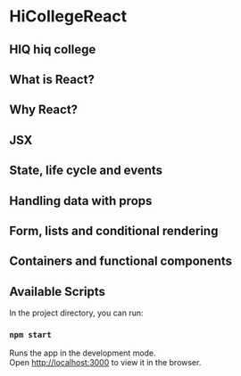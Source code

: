 # HiCollegeReact

## HIQ hiq college
## What is React?  
## Why React? 
## JSX 
## State, life cycle and events 
## Handling data with props
## Form, lists and conditional rendering 
## Containers and functional components 


## Available Scripts

In the project directory, you can run:

### `npm start`

Runs the app in the development mode.<br>
Open [http://localhost:3000](http://localhost:3000) to view it in the browser.